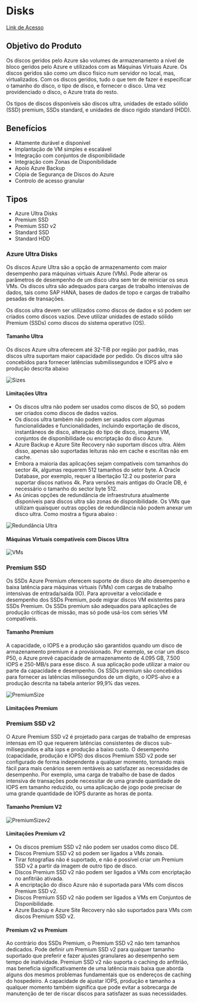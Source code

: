 # Disks

[Link de Acesso](https://learn.microsoft.com/en-us/azure/virtual-machines/disks-types)

## Objetivo do Produto

Os discos geridos pelo Azure são volumes de armazenamento a nível de bloco geridos pelo Azure e utilizados com as Máquinas Virtuais Azure. Os discos geridos são como um disco físico num servidor no local, mas, virtualizados. Com os discos geridos, tudo o que tem de fazer é especificar o tamanho do disco, o tipo de disco, e fornecer o disco. Uma vez providenciado o disco, o Azure trata do resto.

Os tipos de discos disponíveis são discos ultra, unidades de estado sólido (SSD) premium, SSDs standard, e unidades de disco rígido standard (HDD).

## Benefícios

* Altamente durável e disponível
* Implantação de VM simples e escalável
* Integração com conjuntos de disponibilidade
* Integração com Zonas de Disponibilidade
* Apoio Azure Backup
* Cópia de Segurança de Discos do Azure
* Controlo de acesso granular

## Tipos

* Azure Ultra Disks
* Premium SSD
* Premium SSD v2
* Standard SSD
* Standard HDD

### Azure Ultra Disks

Os discos Azure Ultra são a opção de armazenamento com maior desempenho para máquinas virtuais Azure (VMs). Pode alterar os parâmetros de desempenho de um disco ultra sem ter de reiniciar os seus VMs. Os discos ultra são adequados para cargas de trabalho intensivas de dados, tais como SAP HANA, bases de dados de topo e cargas de trabalho pesadas de transações.

Os discos ultra devem ser utilizados como discos de dados e só podem ser criados como discos vazios. Deve utilizar unidades de estado sólido Premium (SSDs) como discos do sistema operativo (OS).

#### Tamanho Ultra

Os discos Azure ultra oferecem até 32-TiB por região por padrão, mas discos ultra suportam maior capacidade por pedido. Os discos ultra são concebidos para fornecer latências submilissegundos e IOPS alvo e produção descrita abaixo

![Sizes](./UltraDisks/Ultra%20Size.png)

#### Limitações Ultra

* Os discos ultra não podem ser usados como discos de SO, só podem ser criados como discos de dados vazios.
* Os discos ultra também não podem ser usados com algumas funcionalidades e funcionalidades, incluindo exportação de discos, instantâneos de disco, alteração do tipo de disco, imagens VM, conjuntos de disponibilidade ou encriptação do disco Azure.
* Azure Backup e Azure Site Recovery não suportam discos ultra. Além disso, apenas são suportadas leituras não em cache e escritas não em cache.
* Embora a maioria das aplicações sejam compatíveis com tamanhos do sector 4k, algumas requerem 512 tamanhos do setor byte. A Oracle Database, por exemplo, requer a libertação 12.2 ou posterior para suportar discos nativos 4k. Para versões mais antigas do Oracle DB, é necessário o tamanho do sector byte 512.
* As únicas opções de redundância de infraestrutura atualmente disponíveis para discos ultra são zonas de disponibilidade. Os VMs que utilizam quaisquer outras opções de redundância não podem anexar um disco ultra. Como mostra a figura abaixo :

![Redundância Ultra](./UltraDisks/UltraRedundancy.png)

#### Máquinas Virtuais compatíveis com Discos Ultra

![VMs](./UltraDisks/UltraVMs.png)

### Premium SSD

Os SSDs Azure Premium oferecem suporte de disco de alto desempenho e baixa latência para máquinas virtuais (VMs) com cargas de trabalho intensivas de entrada/saída (IO). Para aproveitar a velocidade e desempenho dos SSDs Premium, pode migrar discos VM existentes para SSDs Premium. Os SSDs premium são adequados para aplicações de produção críticas de missão, mas só pode usá-los com séries VM compatíveis.

#### Tamanho Premium

A capacidade, o IOPS e a produção são garantidos quando um disco de armazenamento premium é a provisionado. Por exemplo, se criar um disco P50, o Azure prevê capacidade de armazenamento de 4.095 GB, 7.500 IOPS e 250-MB/s para esse disco. A sua aplicação pode utilizar a maior ou parte da capacidade e desempenho. Os SSDs premium são concebidos para fornecer as latências milissegundos de um dígito, o IOPS-alvo e a produção descrita na tabela anterior 99,9% das vezes.

![PremiumSize](./PremiumDisks/PremiumSize.png)

#### Limitações Premium

### Premium SSD v2

O Azure Premium SSD v2 é projetado para cargas de trabalho de empresas intensas em IO que requerem latências consistentes de discos sub-milisegundos e alta iops e produção a baixo custo. O desempenho (capacidade, produção e IOPS) dos discos Premium SSD v2 pode ser configurado de forma independente a qualquer momento, tornando mais fácil para mais cenários serem rentáveis ao satisfazer as necessidades de desempenho. Por exemplo, uma carga de trabalho de base de dados intensiva de transações pode necessitar de uma grande quantidade de IOPS em tamanho reduzido, ou uma aplicação de jogo pode precisar de uma grande quantidade de IOPS durante as horas de ponta.

#### Tamanho Premium V2

![PremiumSizev2](./PremiumV2Disks/PremiumV2Size.png)

#### Limitações Premium v2 

* Os discos premium SSD v2 não podem ser usados como disco DE.
* Discos Premium SSD v2 só podem ser ligados a VMs zonais.
* Tirar fotografias não é suportado, e não é possível criar um Premium SSD v2 a partir da imagem de outro tipo de disco.
* Discos Premium SSD v2 não podem ser ligados a VMs com encriptação no anfitrião ativada.
* A encriptação do disco Azure não é suportada para VMs com discos Premium SSD v2.
* Discos Premium SSD v2 não podem ser ligados a VMs em Conjuntos de Disponibilidade.
* Azure Backup e Azure Site Recovery não são suportados para VMs com discos Premium SSD v2.

#### Premium v2 vs Premium 

Ao contrário dos SSDs Premium, o Premium SSD v2 não tem tamanhos dedicados. Pode definir um Premium SSD v2 para qualquer tamanho suportado que preferir e fazer ajustes granulares ao desempenho sem tempo de inatividade. Premium SSD v2 não suporta o caching do anfitrião, mas beneficia significativamente de uma latência mais baixa que aborda alguns dos mesmos problemas fundamentais que os endereços de caching do hospedeiro. A capacidade de ajustar IOPS, produção e tamanho a qualquer momento também significa que pode evitar a sobrecarga de manutenção de ter de riscar discos para satisfazer as suas necessidades.

